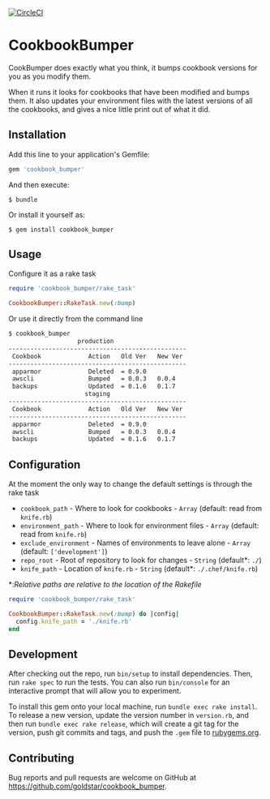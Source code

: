 [![CircleCI](https://circleci.com/gh/goldstar/cookbook_bumper.svg?style=svg&circle-token=123299b301092a28c04343c4b39489e4f3c78964)](https://circleci.com/gh/goldstar/cookbook_bumper)

# CookbookBumper

CookBumper does exactly what you think, it bumps cookbook versions for you as you modify them.

When it runs it looks for cookbooks that have been modified and bumps them.  It also updates your
environment files with the latest versions of all the cookbooks, and gives a nice little print out
of what it did.

## Installation

Add this line to your application's Gemfile:

```ruby
gem 'cookbook_bumper'
```

And then execute:

    $ bundle

Or install it yourself as:

    $ gem install cookbook_bumper

## Usage

Configure it as a rake task

```ruby
require 'cookbook_bumper/rake_task'

CookbookBumper::RakeTask.new(:bump)
```

Or use it directly from the command line

```bash
$ cookbook_bumper
                   production
-------------------------------------------------
 Cookbook             Action   Old Ver   New Ver
-------------------------------------------------
 apparmor             Deleted  = 0.9.0
 awscli               Bumped   = 0.0.3   0.0.4
 backups              Updated  = 0.1.6   0.1.7
                     staging
-------------------------------------------------
 Cookbook             Action   Old Ver   New Ver
-------------------------------------------------
 apparmor             Deleted  = 0.9.0
 awscli               Bumped   = 0.0.3   0.0.4
 backups              Updated  = 0.1.6   0.1.7
```

## Configuration

At the moment the only way to change the default settings is through the rake task


* `cookbook_path` - Where to look for cookbooks - `Array` (default: read from `knife.rb`)
* `environment_path` - Where to look for environment files - `Array` (default: read from `knife.rb`)
* `exclude_environment` - Names of environments to leave alone - `Array` (default: `['development']`)
* `repo_root` - Root of repository to look for changes - `String` (default\*: `./`)
* `knife_path` - Location of `knife.rb` - `String` (default\*: `./.chef/knife.rb`)

\*:_Relative paths are relative to the location of the Rakefile_

```ruby
require 'cookbook_bumper/rake_task'

CookbookBumper::RakeTask.new(:bump) do |config|
  config.knife_path = './knife.rb'
end
```

## Development

After checking out the repo, run `bin/setup` to install dependencies. Then, run `rake spec` to run the tests. You can also run `bin/console` for an interactive prompt that will allow you to experiment.

To install this gem onto your local machine, run `bundle exec rake install`. To release a new version, update the version number in `version.rb`, and then run `bundle exec rake release`, which will create a git tag for the version, push git commits and tags, and push the `.gem` file to [rubygems.org](https://rubygems.org).

## Contributing

Bug reports and pull requests are welcome on GitHub at https://github.com/goldstar/cookbook_bumper.


